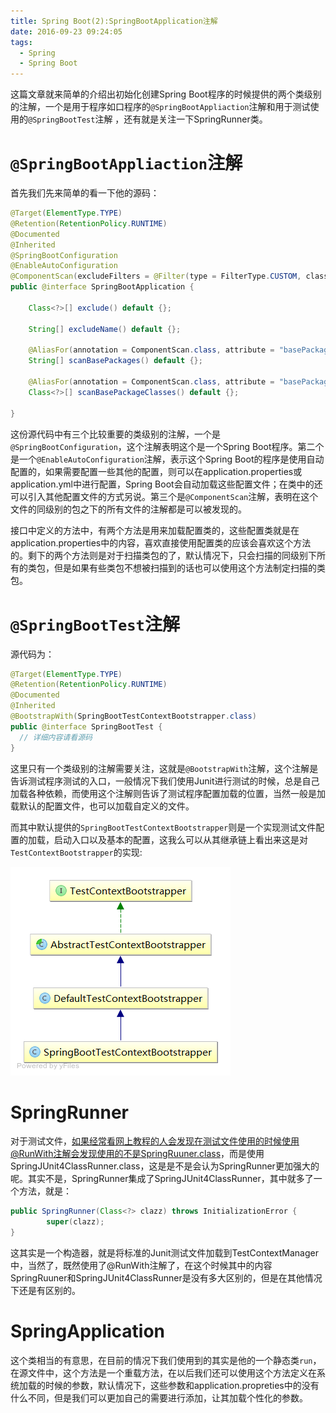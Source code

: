 ```yaml
---
title: Spring Boot(2):SpringBootApplication注解
date: 2016-09-23 09:24:05
tags: 
  - Spring
  - Spring Boot
---
```


这篇文章就来简单的介绍出初始化创建Spring Boot程序的时候提供的两个类级别的注解，一个是用于程序如口程序的`@SpringBootAppliaction`注解和用于测试使用的`@SpringBootTest`注解 ，还有就是关注一下SpringRunner类。

# `@SpringBootAppliaction`注解

首先我们先来简单的看一下他的源码：

```java
@Target(ElementType.TYPE)
@Retention(RetentionPolicy.RUNTIME)
@Documented
@Inherited
@SpringBootConfiguration
@EnableAutoConfiguration
@ComponentScan(excludeFilters = @Filter(type = FilterType.CUSTOM, classes = TypeExcludeFilter.class))
public @interface SpringBootApplication {
  
	Class<?>[] exclude() default {};

	String[] excludeName() default {};

	@AliasFor(annotation = ComponentScan.class, attribute = "basePackages")
	String[] scanBasePackages() default {};

	@AliasFor(annotation = ComponentScan.class, attribute = "basePackageClasses")
	Class<?>[] scanBasePackageClasses() default {};

}
```

这份源代码中有三个比较重要的类级别的注解，一个是`@SpringBootConfiguration`，这个注解表明这个是一个Spring Boot程序。第二个是一个`@EnableAutoConfiguration`注解，表示这个Spring Boot的程序是使用自动配置的，如果需要配置一些其他的配置，则可以在application.properties或application.yml中进行配置，Spring Boot会自动加载这些配置文件；在类中的还可以引入其他配置文件的方式另说。第三个是`@ComponentScan`注解，表明在这个文件的同级别的包之下的所有文件的注解都是可以被发现的。

接口中定义的方法中，有两个方法是用来加载配置类的，这些配置类就是在application.properties中的内容，喜欢直接使用配置类的应该会喜欢这个方法的。剩下的两个方法则是对于扫描类包的了，默认情况下，只会扫描的同级别下所有的类包，但是如果有些类包不想被扫描到的话也可以使用这个方法制定扫描的类包。

# `@SpringBootTest`注解

源代码为：

```java
@Target(ElementType.TYPE)
@Retention(RetentionPolicy.RUNTIME)
@Documented
@Inherited
@BootstrapWith(SpringBootTestContextBootstrapper.class)
public @interface SpringBootTest {
  // 详细内容请看源码
}
```

这里只有一个类级别的注解需要关注，这就是`@BootstrapWith`注解，这个注解是告诉测试程序测试的入口，一般情况下我们使用Junit进行测试的时候，总是自己加载各种依赖，而使用这个注解则告诉了测试程序配置加载的位置，当然一般是加载默认的配置文件，也可以加载自定义的文件。

而其中默认提供的`SpringBootTestContextBootstrapper`则是一个实现测试文件配置的加载，启动入口以及基本的配置，这我么可以从其继承链上看出来这是对`TestContextBootstrapper`的实现:

![SpringBootTestContextBootstrapper](\images\201609\SpringBootTestContextBootstrapper.png)

# SpringRunner

对于测试文件，如果经常看网上教程的人会发现在测试文件使用的时候使用@RunWith注解会发现使用的不是SpringRuuner.class，而是使用SpringJUnit4ClassRunner.class，这是是不是会认为SpringRunner更加强大的呢。其实不是，SpringRunner集成了SpringJUnit4ClassRunner，其中就多了一个方法，就是：

```java
public SpringRunner(Class<?> clazz) throws InitializationError {
		super(clazz);
}
```

这其实是一个构造器，就是将标准的Junit测试文件加载到TestContextManager中，当然了，既然使用了@RunWith注解了，在这个时候其中的内容SpringRuuner和SpringJUnit4ClassRunner是没有多大区别的，但是在其他情况下还是有区别的。

# SpringApplication

这个类相当的有意思，在目前的情况下我们使用到的其实是他的一个静态类`run`，在源文件中，这个方法是一个重载方法，在以后我们还可以使用这个方法定义在系统加载的时候的参数，默认情况下，这些参数和application.propreties中的没有什么不同，但是我们可以更加自己的需要进行添加，让其加载个性化的参数。